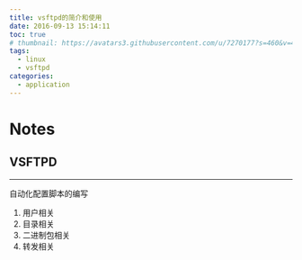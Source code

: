 ```yaml
---
title: vsftpd的简介和使用
date: 2016-09-13 15:14:11
toc: true
# thumbnail: https://avatars3.githubusercontent.com/u/7270177?s=460&v=4
tags:
  - linux
  - vsftpd
categories:
  - application
---
```


# Notes
## VSFTPD
---
自动化配置脚本的编写
1. 用户相关
2. 目录相关
3. 二进制包相关
4. 转发相关
